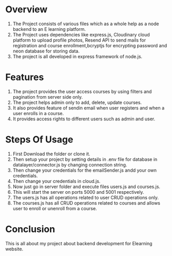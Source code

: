 # Overview
  1. The Project consists of various files which as a whole help as a node backend to an E learning platform.
  2. The Project uses dependencies like express.js, Cloudinary cloud platform to upload profile photos, Resend API to send mails for registration and course enrollment,bcryptjs for encrypting password and neon database for storing data.
  3. The project is all developed in express framework of node.js.
# Features
  1. The project provides the user access courses by using filters and pagination from server side only.
  2. The project helps admin only to add, delete, update courses.
  3. It also provides feature of sendin email when user registers and when a user enrolls in a course.
  4. It provides access rights to different users such as admin and user.
# Steps Of Usage
  1. First Download the folder or clone it.
  2. Then setup your project by setting details in .env file for database in datalayer/connector.js by changing connection string.
  3. Then change your credentials for the emailSender.js andd your own credentials.
  4. Then change your credentials in cloud.js.
  5. Now just go in server folder and execute files users.js and courses.js.
  6. This will start the server on ports 5000 and 5001 respectively.
  7. The users.js has all operations related to user CRUD operations only.
  8. The courses.js has all CRUD operations related to courses and allows user to enroll or unenroll from a course.
# Conclusion
  This is all about my project about backend development for Elearning website.
  
